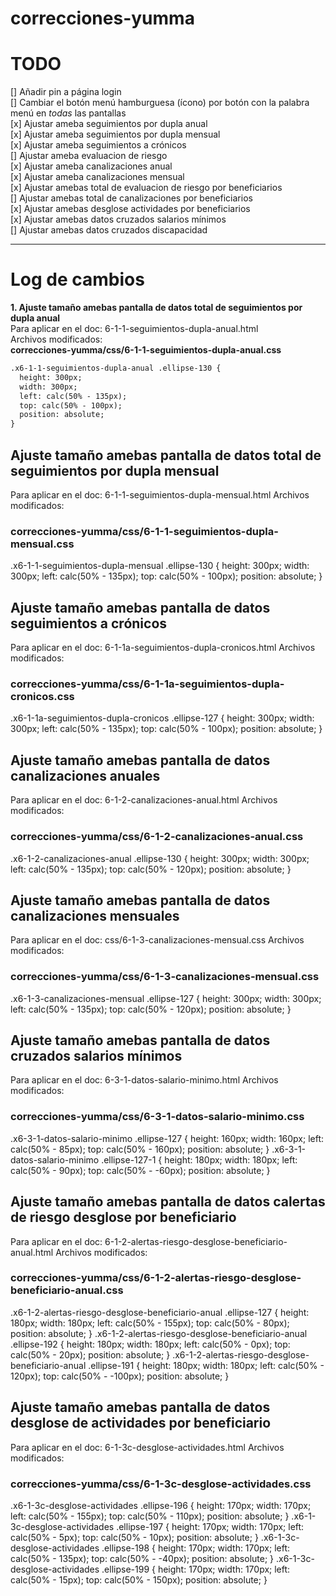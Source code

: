 # correcciones-yumma

# TODO
[] Añadir pin a página login <br>
[] Cambiar el botón menú hamburguesa (ícono) por botón con la palabra menú en *todas* las pantallas<br>
[x] Ajustar ameba seguimientos por dupla anual<br>
[x] Ajustar ameba seguimientos por dupla mensual<br>
[x] Ajustar ameba seguimientos a crónicos<br>
[] Ajustar ameba evaluacion de riesgo<br>
[x] Ajustar ameba canalizaciones anual<br>
[x] Ajustar ameba canalizaciones mensual<br>
[x] Ajustar amebas total de evaluacion de riesgo por beneficiarios<br>
[] Ajustar amebas total de canalizaciones por beneficiarios<br>
[x] Ajustar amebas desglose actividades por beneficiarios<br>
[x] Ajustar amebas datos cruzados salarios mínimos<br>
[] Ajustar amebas datos cruzados discapacidad<br>


________________________________________

# Log de cambios

**1. Ajuste tamaño amebas pantalla de datos total de seguimientos por dupla anual**<br>
Para aplicar en el doc: 6-1-1-seguimientos-dupla-anual.html<br>
Archivos modificados:<br>
**correcciones-yumma/css/6-1-1-seguimientos-dupla-anual.css**<br>
```html
.x6-1-1-seguimientos-dupla-anual .ellipse-130 {
  height: 300px;
  width: 300px;
  left: calc(50% - 135px);
  top: calc(50% - 100px);
  position: absolute;
}
```

## Ajuste tamaño amebas pantalla de datos total de seguimientos por dupla mensual
Para aplicar en el doc: 6-1-1-seguimientos-dupla-mensual.html
Archivos modificados:
### correcciones-yumma/css/6-1-1-seguimientos-dupla-mensual.css
.x6-1-1-seguimientos-dupla-mensual .ellipse-130 {
  height: 300px;
  width: 300px;
  left: calc(50% - 135px);
  top: calc(50% - 100px);
  position: absolute;
}

## Ajuste tamaño amebas pantalla de datos seguimientos a crónicos
Para aplicar en el doc: 6-1-1a-seguimientos-dupla-cronicos.html
Archivos modificados:
### correcciones-yumma/css/6-1-1a-seguimientos-dupla-cronicos.css
.x6-1-1a-seguimientos-dupla-cronicos .ellipse-127 {
  height: 300px;
  width: 300px;
  left: calc(50% - 135px);
  top: calc(50% - 100px);
  position: absolute;
}

## Ajuste tamaño amebas pantalla de datos canalizaciones anuales
Para aplicar en el doc: 6-1-2-canalizaciones-anual.html
Archivos modificados:
### correcciones-yumma/css/6-1-2-canalizaciones-anual.css
.x6-1-2-canalizaciones-anual .ellipse-130 {
  height: 300px;
  width: 300px;
  left: calc(50% - 135px);
  top: calc(50% - 120px);
  position: absolute;
}

## Ajuste tamaño amebas pantalla de datos canalizaciones mensuales
Para aplicar en el doc: css/6-1-3-canalizaciones-mensual.css
Archivos modificados:
### correcciones-yumma/css/6-1-3-canalizaciones-mensual.css
.x6-1-3-canalizaciones-mensual .ellipse-127 {
  height: 300px;
  width: 300px;
  left: calc(50% - 135px);
  top: calc(50% - 120px);
  position: absolute;
}

## Ajuste tamaño amebas pantalla de datos cruzados salarios mínimos
Para aplicar en el doc: 6-3-1-datos-salario-minimo.html
Archivos modificados:
### correcciones-yumma/css/6-3-1-datos-salario-minimo.css
.x6-3-1-datos-salario-minimo .ellipse-127 {
  height: 160px;
  width: 160px;
  left: calc(50% - 85px);
  top: calc(50% - 160px);
  position: absolute;
}
.x6-3-1-datos-salario-minimo .ellipse-127-1 {
  height: 180px;
  width: 180px;
  left: calc(50% - 90px);
  top: calc(50% - -60px);
  position: absolute;
}


## Ajuste tamaño amebas pantalla de datos calertas de riesgo desglose por beneficiario
Para aplicar en el doc: 6-1-2-alertas-riesgo-desglose-beneficiario-anual.html
Archivos modificados:
### correcciones-yumma/css/6-1-2-alertas-riesgo-desglose-beneficiario-anual.css
.x6-1-2-alertas-riesgo-desglose-beneficiario-anual .ellipse-127 {
  height: 180px;
  width: 180px;
  left: calc(50% - 155px);
  top: calc(50% - 80px);
  position: absolute;
}
.x6-1-2-alertas-riesgo-desglose-beneficiario-anual .ellipse-192 {
  height: 180px;
  width: 180px;
  left: calc(50% - 0px);
  top: calc(50% - 20px);
  position: absolute;
}
.x6-1-2-alertas-riesgo-desglose-beneficiario-anual .ellipse-191 {
  height: 180px;
  width: 180px;
  left: calc(50% - 120px);
  top: calc(50% - -100px);
  position: absolute;
}

## Ajuste tamaño amebas pantalla de datos desglose de actividades por beneficiario
Para aplicar en el doc: 6-1-3c-desglose-actividades.html
Archivos modificados:
### correcciones-yumma/css/6-1-3c-desglose-actividades.css
.x6-1-3c-desglose-actividades .ellipse-196 {
  height: 170px;
  width: 170px;
  left: calc(50% - 155px);
  top: calc(50% - 110px);
  position: absolute;
}
.x6-1-3c-desglose-actividades .ellipse-197 {
  height: 170px;
  width: 170px;
  left: calc(50% - 5px);
  top: calc(50% - 10px);
  position: absolute;
}
.x6-1-3c-desglose-actividades .ellipse-198 {
  height: 170px;
  width: 170px;
  left: calc(50% - 135px);
  top: calc(50% - -40px);
  position: absolute;
}
.x6-1-3c-desglose-actividades .ellipse-199 {
  height: 170px;
  width: 170px;
  left: calc(50% - 15px);
  top: calc(50% - 150px);
  position: absolute;
}